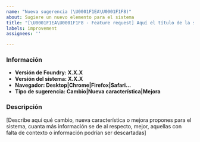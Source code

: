 ```yaml
---
name: "Nueva sugerencia (\U0001F1EA\U0001F1F8)"
about: Sugiere un nuevo elemento para el sistema
title: "[\U0001F1EA\U0001F1F8 - Feature request] Aquí el título de la sugerencia"
labels: improvement
assignees: ''

---
```


### Información

- **Versión de Foundry: X.X.X**
- **Versión del sistema: X.X.X**
- **Navegador: Desktop|Chrome|Firefox|Safari...**
- **Tipo de sugerencia: Cambio|Nueva característica|Mejora**

### Descripción

[Describe aquí qué cambio, nueva característica o mejora propones para el sistema, cuanta más información se de al respecto, mejor, aquellas con falta de contexto o información podrían ser descartadas]

